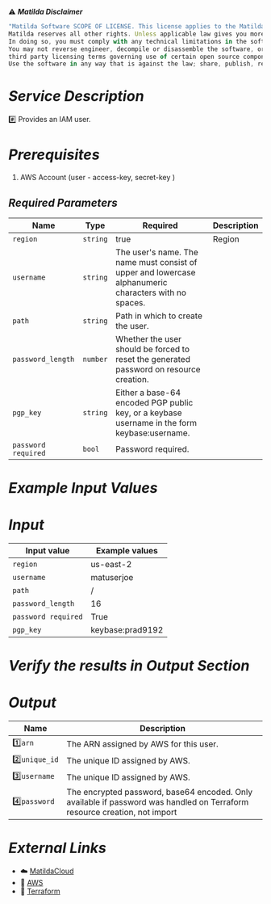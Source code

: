 :warning: ***Matilda Disclaimer***
```javascript
"Matilda Software SCOPE OF LICENSE. This license applies to the Matilda cloud product. The software is licensed, not sold. This agreement only gives you some rights to use the software. 
Matilda reserves all other rights. Unless applicable law gives you more rights despite this limitation, you may use the software only as expressly permitted in this agreement. 
In doing so, you must comply with any technical limitations in the software that only allow you to use it in certain ways. 
You may not reverse engineer, decompile or disassemble the software, or otherwise attempt to derive the source code for the software except and solely to the extent required by 
third party licensing terms governing use of certain open source components that may be included in the software; remove, minimize, block or modify any notices of Matilda or its suppliers in the software.
Use the software in any way that is against the law; share, publish, rent or lease the software, or provide the software as a offering for others to use."
```

# *Service Description*
:hash: Provides an IAM user.

# *Prerequisites*
1. AWS Account (user - access-key, secret-key )



## *Required Parameters*
| Name | Type | Required | Description |
| --- | --- | --- | --- |
| `region` | `string` | true | Region |
| `username` | `string` |The user's name. The name must consist of upper and lowercase alphanumeric characters with no spaces.|
| `path`| `string` |Path in which to create the user. |
| `password_length`| `number` |Whether the user should be forced to reset the generated password on resource creation. |
| `pgp_key`| `string` |Either a base-64 encoded PGP public key, or a keybase username in the form keybase:username.|
| `password required`| `bool` |Password required.|


# *Example Input Values*
# *Input*

| Input value                       | Example values                                                                           |
|-----------------------------------|------------------------------------------------------------------------------------------|
| `region`                          | us-east-2                                                                                | 
| `username`                        | matuserjoe                                                                               |
| `path`                            | /                                                                                        |
| `password_length`                 | 16                                                                                       |
| `password required`               | True                                                                                     |
| `pgp_key`                         | keybase:prad9192                                                                         |

# *Verify the results in Output Section*
# *Output*
| Name | Description |
| ------------- | ------------- |
|  :one:`arn` | The ARN assigned by AWS for this user. |
|  :two:`unique_id` |The unique ID assigned by AWS. |
|  :three:`username` | The unique ID assigned by AWS. |
|  :four:`password` |The encrypted password, base64 encoded. Only available if password was handled on Terraform resource creation, not import |

# *External Links*
* :cloud: [MatildaCloud](https://www.matildacloud.com/docs/ "Matildacloud")
* :link: [AWS](https://aws.amazon.com/console/)
* :link: [Terraform](https://registry.terraform.io/providers/hashicorp/aws/latest/docs)
